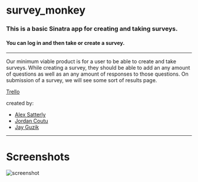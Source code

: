 # survey_monkey
### This is a basic **Sinatra** app for creating and taking surveys. 
#### You can log in and then take or create a survey.

*** 

Our minimum viable product is for a user to be able to create and take surveys. While creating a survey, they should 
be able to add an any amount of questions as well as an any amount of responses to those questions. On submission of 
a survey, we will see some sort of results page. 

[Trello](https://trello.com/b/Ist81xVZ/survey-gorilla)

created by: 
  - [Alex Satterly](https://github.com/alcsatt)
  - [Jordan Coutu](https://github.com/jmc11)
  - [Jay Guzik](https://github.com/billkozby83)
 


*** 
# Screenshots 
![screenshot](http://i.imgur.com/aFHOgk9.jpg)
